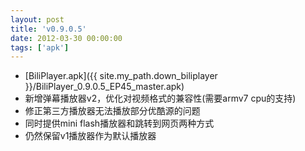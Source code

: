 ```yaml
---
layout: post
title: 'v0.9.0.5'
date: 2012-03-30 00:00:00
tags: ['apk']
---
```

- [BiliPlayer.apk]({{ site.my_path.down_biliplayer }}/BiliPlayer_0.9.0.5_EP45_master.apk)
- 新增弹幕播放器v2，优化对视频格式的兼容性(需要armv7 cpu的支持)
- 修正第三方播放器无法播放部分优酷源的问题
- 同时提供mini flash播放器和跳转到网页两种方式
- 仍然保留v1播放器作为默认播放器

